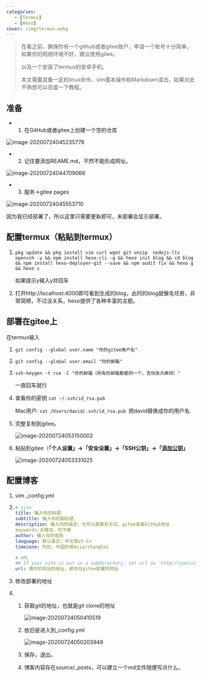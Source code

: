 ```yaml
---
categories: 
   - [Termux]
   - [Hexo]
cover: /img/termux.webp
---
```


> 在看之前，确保你有一个github或者gitee账户，申请一个账号十分简单，如果你的网络环境不好，建议使用gitee。
>
> 以及一个安装了termux的安卓手机。
>
> 本文需要具备一定的linux命令、vim基本操作和Markdown语法，如果对此不熟悉可以百度一下教程。

## 准备

- 1. 在GitHub或者gitee上创建一个空的仓库

![image-20200724045235778](https://tva1.sinaimg.cn/large/007S8ZIlgy1gh1l2a0fqmj30sq08wjsp.jpg)

- 2. 记住要添加REAME.md，不然不能形成网址。

![image-20200724044709066](https://tva1.sinaimg.cn/large/007S8ZIlgy1gh1lnyk367j326y0c8jxg.jpg)

- 3. 服务->gitee pages

![image-20200724045553710](https://tva1.sinaimg.cn/large/007S8ZIlgy1gh1l5xzwsbj315q0j2dhn.jpg)

因为我已经部署了，所以这里只需要更新即可，未部署会显示部署。

## 配置termux（粘贴到termux）

1. ```pkg update && pkg install vim curl wget git unzip  nodejs-lts openssh -y && npm install hexo-cli -g && hexo init blog && cd blog && npm install hexo-deployer-git --save && npm audit fix && hexo g && hexo s```

   如果提示y输入y并回车

2. 打开http://localhost:4000即可看到生成的blog，此时的blog就像毛坯房，非常简陋，不过没关系，hexo提供了各种丰富的主题。

## 部署在gitee上

在termux输入

1. `git config --global user.name "你的gitee用户名"`

2. `git config --global user.email "你的邮箱"`

3. `ssh-keygen -t rsa -C "你的邮箱（所有的邮箱都是同一个，否则会大麻烦）"`

   一直回车就行

4. 查看你的密钥 `cat ~/.ssh/id_rsa.pub`

   Mac用户: `cat /Users/david/.ssh/id_rsa.pub `把david替换成你的用户名

5. 完整复制到gitee。

   ![image-20200724053150002](https://tva1.sinaimg.cn/large/007S8ZIlgy1gh1m77cts3j30vo0kmad2.jpg)

6. 粘贴到gitee（**「个人设置」->「安全设置」->「SSH公钥」->「[添加公钥](https://gitee.com/profile/sshkeys)」**

   ![image-20200724053331025](https://tva1.sinaimg.cn/large/007S8ZIlgy1gh1m8uzc7oj31ma0n6wi0.jpg)

## 配置博客

1. vim _config.yml

2. ```yaml
   # Site
   title: 输入你的标题 
   subtitle: 输入你的副标题,
   description: 输入你的描述，也可以是联系方式，gitee或者GitHub地址
   keywords:关键词，可不填
   author: 输入你的昵称
   language: 默认英文，中文填zh-Cn
   timezone: 时区，中国的填Asia/shanghai
   
   # URL
   ## If your site is put in a subdirectory, set url as 'http://yoursite.com/child' and root as '/child/'
   url: 填你的网站的地址，即你在gitee部署的网址
   ```

3. 修改部署的地址

4. 1. 获取git的地址，也就是git clone的地址

      ![image-20200724050410519](https://tva1.sinaimg.cn/large/007S8ZIlgy1gh1lebqdm2j30qg0jiju7.jpg)

   2. 依旧是进入到_config.yml

      ![image-20200724050203949](https://tva1.sinaimg.cn/large/007S8ZIlgy1gh1lc64wboj310a08w0tt.jpg)

   3. 保存，退出。

   4. 博客内容存在source/_posts，可以建立一个md文件随便写点什么。

   

   

